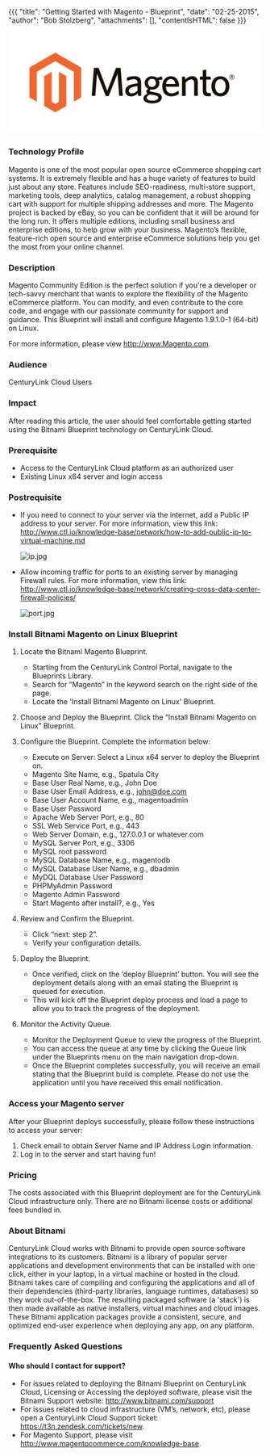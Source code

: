 {{{
  "title": "Getting Started with Magento - Blueprint",
  "date": "02-25-2015",
  "author": "Bob Stolzberg",
  "attachments": [],
  "contentIsHTML": false
}}}

![Magento Logo](../../images/magento-logo.png)

### Technology Profile
Magento is one of the most popular open source eCommerce shopping cart systems. It is extremely flexible and has a huge variety of features to build just about any store. Features include SEO-readiness, multi-store support, marketing tools, deep analytics, catalog management, a robust shopping cart with support for multiple shipping addresses and more. The Magento project is backed by eBay, so you can be confident that it will be around for the long run. It offers multiple editions, including small business and enterprise editions, to help grow with your business. Magento’s flexible, feature-rich open source and enterprise eCommerce solutions help you get the most from your online channel.

### Description
Magento Community Edition is the perfect solution if you're a developer or tech-savvy merchant that wants to explore the flexibility of the Magento eCommerce platform. You can modify, and even contribute to the core code, and engage with our passionate community for support and guidance.  This Blueprint will install and configure Magento 1.9.1.0-1 (64-bit) on Linux.

For more information, please view http://www.Magento.com.

### Audience
CenturyLink Cloud Users

### Impact
After reading this article, the user should feel comfortable getting started using the Bitnami Blueprint technology on CenturyLink Cloud.


### Prerequisite
- Access to the CenturyLink Cloud platform as an authorized user
- Existing Linux x64 server and login access

### Postrequisite

- If you need to connect to your server via the internet, add a Public IP address to your server.  For more information, view this link: http://www.ctl.io/knowledge-base/network/how-to-add-public-ip-to-virtual-machine.md

    ![ip.jpg](https://t3n.zendesk.com/attachments/token/kObGC9P2IjP1ate0NexwFNiXz/?name=ip.jpg)

- Allow incoming traffic for ports to an existing server by managing Firewall rules.  For more information, view this link: http://www.ctl.io/knowledge-base/network/creating-cross-data-center-firewall-policies/

    ![port.jpg](https://t3n.zendesk.com/attachments/token/1Ufw0JjIWW8XfASYLh4x3Irl9/?name=port.jpg)


### Install Bitnami Magento on Linux Blueprint
1. Locate the Bitnami Magento Blueprint.
   * Starting from the CenturyLink Control Portal, navigate to the Blueprints Library.
   * Search for “Magento” in the keyword search on the right side of the page.
   * Locate the 'Install Bitnami Magento on Linux' Blueprint.

2. Choose and Deploy the Blueprint. Click the “Install Bitnami Magento on Linux” Blueprint.

3. Configure the Blueprint. Complete the information below:
   * Execute on Server: Select a Linux x64 server to deploy the Blueprint on.
   * Magento Site Name, e.g., Spatula City
   * Base User Real Name, e.g., John Doe
   * Base User Email Address, e.g., john@doe.com
   * Base User Account Name, e.g., magentoadmin
   * Base User Password
   * Apache Web Server Port, e.g., 80
   * SSL Web Service Port, e.g., 443
   * Web Server Domain, e.g., 127.0.0.1 or whatever.com
   * MySQL Server Port, e.g., 3306
   * MySQL root password
   * MySQL Database Name, e.g., magentodb
   * MySQL Database User Name, e.g., dbadmin
   * MyDQL Database User Password
   * PHPMyAdmin Password
   * Magento Admin Password
   * Start Magento after install?, e.g., Yes

4. Review and Confirm the Blueprint.
   * Click “next: step 2”.
   * Verify your configuration details.

5. Deploy the Blueprint.
   * Once verified, click on the ‘deploy Blueprint’ button. You will see the deployment details along with an email stating the Blueprint is queued for execution.
   * This will kick off the Blueprint deploy process and load a page to allow you to track the progress of the deployment.

6. Monitor the Activity Queue.
   * Monitor the Deployment Queue to view the progress of the Blueprint.
   * You can access the queue at any time by clicking the Queue link under the Blueprints menu on the main navigation drop-down.
   * Once the Blueprint completes successfully, you will receive an email stating that the Blueprint build is complete. Please do not use the application until you have received this email notification.


### Access your Magento server
After your Blueprint deploys successfully, please follow these instructions to access your server:
1. Check email to obtain Server Name and IP Address Login information.
2. Log in to the server and start having fun!

### Pricing
The costs associated with this Blueprint deployment are for the CenturyLink Cloud infrastructure only. There are no Bitnami license costs or additional fees bundled in.

### About Bitnami
CenturyLink Cloud works with Bitnami to provide open source software integrations to its customers. Bitnami is a library of popular server applications and development environments that can be installed with one click, either in your laptop, in a virtual machine or hosted in the cloud. Bitnami takes care of compiling and configuring the applications and all of their dependencies (third-party libraries, language runtimes, databases) so they work out-of-the-box. The resulting packaged software (a 'stack') is then made available as native installers, virtual machines and cloud images. These Bitnami application packages provide a consistent, secure, and optimized end-user experience when deploying any app, on any platform.

### Frequently Asked Questions

#### Who should I contact for support?
* For issues related to deploying the Bitnami Blueprint on CenturyLink Cloud, Licensing or Accessing the deployed software, please visit the Bitnami Support website: http://www.bitnami.com/support
* For issues related to cloud infrastructure (VM’s, network, etc), please open a CenturyLink Cloud Support ticket: https://t3n.zendesk.com/tickets/new.
* For Magento Support, please visit http://www.magentocommerce.com/knowledge-base.
